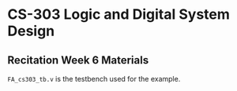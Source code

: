 # CS-303 Logic and Digital System Design
## Recitation Week 6 Materials

`FA_cs303_tb.v` is the testbench used for the example.